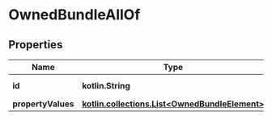 
# OwnedBundleAllOf

## Properties
Name | Type | Description | Notes
------------ | ------------- | ------------- | -------------
**id** | **kotlin.String** |  |  [optional] [readonly]
**propertyValues** | [**kotlin.collections.List&lt;OwnedBundleElement&gt;**](OwnedBundleElement.md) |  |  [optional]



